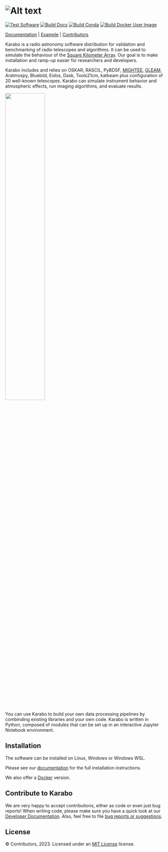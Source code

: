 ![Alt text](doc/src/_static/logo.png?raw=true "Karabo")
===========
[![Test Software](https://github.com/i4Ds/Karabo-Pipeline/actions/workflows/test.yml/badge.svg)](https://github.com/i4Ds/Karabo-Pipeline/actions/workflows/test.yml)
[![Build Docs](https://github.com/i4Ds/Karabo-Pipeline/actions/workflows/build-docs.yml/badge.svg)](https://github.com/i4Ds/Karabo-Pipeline/actions/workflows/build-docs.yml)
[![Build Conda](https://github.com/i4Ds/Karabo-Pipeline/actions/workflows/conda-build.yml/badge.svg)](https://github.com/i4Ds/Karabo-Pipeline/actions/workflows/conda-build.yml)
[![Build Docker User Image](https://github.com/i4Ds/Karabo-Pipeline/actions/workflows/build-docker-image.yml/badge.svg)](https://github.com/i4Ds/Karabo-Pipeline/actions/workflows/build-docker-image.yml)

[Documentation](https://i4ds.github.io/Karabo-Pipeline/) |
[Example](karabo/examples/source_detection.ipynb) |
[Contributors](CONTRIBUTORS.md)

Karabo is a radio astronomy software distribution for validation and benchmarking of radio telescopes and algorithms. It can be used to simulate the behaviour of the [Square Kilometer Array](https://www.skatelescope.org/the-ska-project/). Our goal is to make installation and ramp-up easier for researchers and developers.

Karabo includes and relies on OSKAR, RASCIL, PyBDSF, [MIGHTEE](https://arxiv.org/abs/2211.05741), [GLEAM](https://www.mwatelescope.org/science/galactic-science/gleam/), Aratmospy, Bluebild, Eidos, Dask, Tools21cm, katbeam plus configuration of 20 well-known telescopes. Karabo can simulate instrument behavior and atmospheric effects, run imaging algorithms, and evaluate results.

<img src="https://github.com/i4Ds/Karabo-Pipeline/assets/4119188/1b5086c4-9df7-4732-a832-89fdbd8abba9" width="50%" />

You can use Karabo to build your own data processing pipelines by combinding existing libraries and your own code. Karabo is written in Python, composed of modules that can be set up in an interactive Jupyter Notebook environment.

Installation
------------

The software can be installed on Linux, Windows or Windows WSL.

Please see our [documentation](https://i4ds.github.io/Karabo-Pipeline/installation_user.html) 
for the full installation instructions.

We also offer a [Docker](https://i4ds.github.io/Karabo-Pipeline/container.html) version.

Contribute to Karabo
---------------------
We are very happy to accept contributions, either as code or even just bug reports! When writing code,
please make sure you have a quick look at our [Developer Documentation](https://i4ds.github.io/Karabo-Pipeline/development.html).
Also, feel free to file [bug reports or suggestions](https://github.com/i4Ds/Karabo-Pipeline/issues).

License
-------
© Contributors, 2023. Licensed under an [MIT License](https://github.com/i4Ds/Karabo-Pipeline/blob/main/LICENSE) license.
